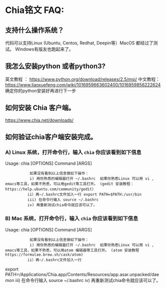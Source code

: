 # Chia铭文 FAQ:

## 支持什么操作系统？

代码可以支持Linux (Ubuntu, Centos, Redhat, Deepin等）MacOS 都经过了测试。
Windows有版友也跑起来了。

## 我怎么安装python  或者python3?
英文教程 ： https://www.python.org/download/releases/2.5/msi/
中文教程： https://www.liaoxuefeng.com/wiki/1016959663602400/1016959856222624
确定你的python安装好再进行下一步

## 如何安装 Chia 客户端。
https://www.chia.net/downloads/ 


## 如何验证chia客户端安装完成。

### A) Linux 系统，打开命令行，输入 `chia` 你应该看到如下信息
   Usage: chia [OPTIONS] Command [ARGS]
   
               如果没有看到以上信息做如下操作：
               i) 用你熟悉的编辑器打开 ~/.bashrc  如果你熟悉Linux 可以用 vi , emacs等工具，如果不熟悉，可以用gedit等工具打开。 (gedit 安装教程：https://help.ubuntu.com/community/gedit）
              ii）再~/.bashrc文件加入一行 export PATH=$PATH:/usr/bin
              iii) 在命令行输入 source ~/.bashrc
              iv) 再重新测试chia命令就应该可以了。

### B) Mac 系统，打开命令行，输入 `chia` 你应该看到如下信息
   Usage: chia [OPTIONS] Command [ARGS]
   
               如果没有看到以上信息做如下操作：
               i) 用你熟悉的编辑器打开 ~/.bashrc  如果你熟悉Linux 可以用 vi , emacs等工具，如果不熟悉，可以用atom 编辑器等工具打开。 (atom 安装教程 https://formulae.brew.sh/cask/atom) 
              ii）再~/.bashrc文件加入一行 
export PATH=/Applications/Chia.app/Contents/Resources/app.asar.unpacked/daemon
              iii) 在命令行输入 source ~/.bashrc
              iv) 再重新测试chia命令就应该可以了。



                 	

